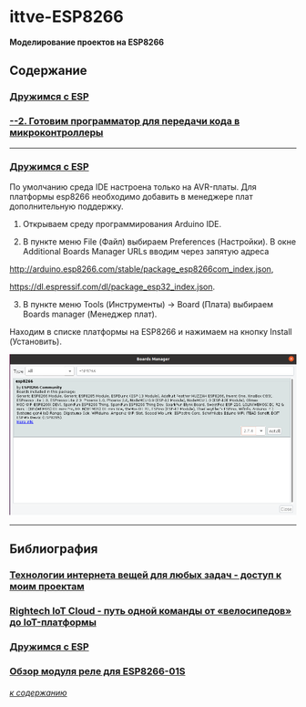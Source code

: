 # ittve-ESP8266

**Моделирование проектов на ESP8266**

## Содержание

### [Дружимся c ESP](#%D0%B4%D1%80%D1%83%D0%B6%D0%B8%D0%BC%D1%81%D1%8F-%D1%81-esp)

### [--2. Готовим программатор для передачи кода в микроконтроллеры](#gotovim-programmator-dlya-peredachi-koda)

---

### [Дружимся с ESP](https://habr.com/ru/articles/547330/)

По умолчанию среда IDE настроена только на AVR-платы. Для платформы esp8266 необходимо добавить в менеджере плат дополнительную поддержку.

1) Открываем среду программирования Arduino IDE.

2) В пункте меню File (Файл) выбираем Preferences (Настройки). В окне Additional Boards Manager URLs вводим через запятую адреса 

http://arduino.esp8266.com/stable/package_esp8266com_index.json, 

https://dl.espressif.com/dl/package_esp32_index.json.

3) В пункте меню Tools (Инструменты) -> Board (Плата) выбираем Boards manager (Менеджер плат).

Находим в списке платформы на ESP8266 и нажимаем на кнопку Install (Установить).

![](Install-ESP8266.png)



---

## Библиография

### [Технологии интернета вещей для любых задач - доступ к моим проектам](https://rightech.io/ru)

### [Rightech IoT Cloud - путь одной команды от «велосипедов» до IoT-платформы](https://habr.com/ru/companies/ric/articles/525494/)

### [Дружимся с ESP](https://habr.com/ru/articles/547330/)

### [Обзор модуля реле для ESP8266-01S](https://robotchip.ru/obzor-modulya-rele-dlya-esp8266-01s-esp-01s/)


 
###### [к содержанию](#soderzhanie)
